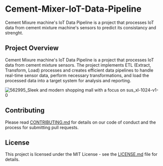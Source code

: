 # Cement-Mixer-IoT-Data-Pipeline
Cement Mixure machine's IoT Data Pipeline is a project that processes IoT data from cement mixture machine's sensors to predict its consistancy and strenght.

## Project Overview

Cement Mixure machine's IoT Data Pipeline is a project that processes IoT data from cement mixture sensors. The project implements ETL (Extract, Transform, Load) processes and creates efficient data pipelines to handle real-time sensor data, perform necessary transformations, and load the processed data into a target system for analysis and reporting.

![562995_Sleek and modern shopping mall with a focus on sus_xl-1024-v1-0](https://github.com/user-attachments/assets/5a3814a1-6e4b-4556-aa17-935a0664eea1)


## Contributing

Please read [CONTRIBUTING.md](CONTRIBUTING.md) for details on our code of conduct and the process for submitting pull requests.

## License

This project is licensed under the MIT License - see the [LICENSE.md](LICENSE.md) file for details.
